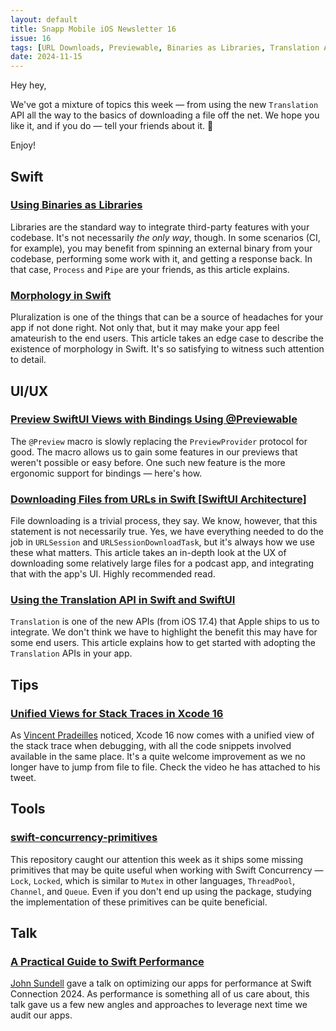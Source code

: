```yaml
---
layout: default
title: Snapp Mobile iOS Newsletter 16
issue: 16
tags: [URL Downloads, Previewable, Binaries as Libraries, Translation API]
date: 2024-11-15
---
```


Hey hey,

We've got a mixture of topics this week — from using the new `Translation` API all the way to the basics of downloading a file off the net. We hope you like it, and if you do — tell your friends about it. 🙂

Enjoy!

## Swift

### [Using Binaries as Libraries](https://alejandromp.com/development/blog/using-binaries-as-libraries/)

Libraries are the standard way to integrate third-party features with your codebase. It's not necessarily _the only way_, though. In some scenarios (CI, for example), you may benefit from spinning an external binary from your codebase, performing some work with it, and getting a response back. In that case, `Process` and `Pipe` are your friends, as this article explains.

### [Morphology in Swift](https://lickability.com/blog/morphology-in-swift/)

Pluralization is one of the things that can be a source of headaches for your app if not done right. Not only that, but it may make your app feel amateurish to the end users. This article takes an edge case to describe the existence of morphology in Swift. It's so satisfying to witness such attention to detail.

## UI/UX

### [Preview SwiftUI Views with Bindings Using @Previewable](https://nilcoalescing.com/blog/PreviewSwiftUIViewsWithBindings/)

The `@Preview` macro is slowly replacing the `PreviewProvider` protocol for good. The macro allows us to gain some features in our previews that weren't possible or easy before. One such new feature is the more ergonomic support for bindings — here's how.

### [Downloading Files from URLs in Swift [SwiftUI Architecture]](https://matteomanferdini.com/swift-download-file-from-url/)

File downloading is a trivial process, they say. We know, however, that this statement is not necessarily true. Yes, we have everything needed to do the job in `URLSession` and `URLSessionDownloadTask`, but it's always how we use these what matters. This article takes an in-depth look at the UX of downloading some relatively large files for a podcast app, and integrating that with the app's UI. Highly recommended read.

### [Using the Translation API in Swift and SwiftUI](https://www.appcoda.com/translation-api/)

`Translation` is one of the new APIs (from iOS 17.4) that Apple ships to us to integrate. We don't think we have to highlight the benefit this may have for some end users. This article explains how to get started with adopting the `Translation` APIs in your app.

## Tips

### [Unified Views for Stack Traces in Xcode 16](https://x.com/v_pradeilles/status/1856676688161345808)

As [Vincent Pradeilles](https://x.com/v_pradeilles) noticed, Xcode 16 now comes with a unified view of the stack trace when debugging, with all the code snippets involved available in the same place. It's a quite welcome improvement as we no longer have to jump from file to file. Check the video he has attached to his tweet.

## Tools

### [swift-concurrency-primitives](https://github.com/Genaro-Chris/swift-concurrency-primitives)

This repository caught our attention this week as it ships some missing primitives that may be quite useful when working with Swift Concurrency — `Lock`, `Locked`, which is similar to `Mutex` in other languages, `ThreadPool`, `Channel`, and `Queue`. Even if you don't end up using the package, studying the implementation of these primitives can be quite beneficial.

## Talk

### [A Practical Guide to Swift Performance](https://youtu.be/ofXGwYHr-ZM)

[John Sundell](https://mastodon.social/@johnsundell) gave a talk on optimizing our apps for performance at Swift Connection 2024. As performance is something all of us care about, this talk gave us a few new angles and approaches to leverage next time we audit our apps.
